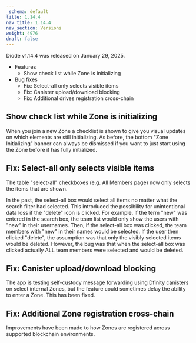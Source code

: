 ```yaml
---
_schema: default
title: 1.14.4
nav_title: 1.14.4
nav_section: Versions
weight: 4976
draft: false
---
```

Diode v1.14.4 was released on January 29, 2025.

* Features
  * Show check list while Zone is initializing
* Bug fixes
  * Fix: Select-all only selects visible items
  * Fix: Canister upload/download blocking
  * Fix: Additional drives registration cross-chain

## Show check list while Zone is initializing

When you join a new Zone a checklist is shown to give you visual updates on which elements are still initializing.  As before, the bottom "Zone Initializing" banner can always be dismissed if you want to just start using the Zone before it has fully initialized.

## Fix: Select-all only selects visible items

The table "select-all" checkboxes (e.g. All Members page) now only selects the items that are shown.

In the past, the select-all box would select all items no matter what the search filter had selected.  This introduced the possibility for unintentional data loss if the "delete" icon is clicked.  For example, if the term "new" was entered in the search box, the team list would only show the users with "new" in their usernames.  Then, if the select-all box was clicked, the team members with "new" in their names would be selected.  If the user then clicked "delete", the assumption was that only the visibly selected items would be deleted.  However, the bug was that when the select-all box was clicked actually ALL team members were selected and would be deleted.

## Fix: Canister upload/download blocking

The app is testing self-custody message forwarding using Dfinity canisters on select internal Zones, but the feature could sometimes delay the ability to enter a Zone.  This has been fixed.

## Fix: Additional Zone registration cross-chain

Improvements have been made to how Zones are registered across supported blockchain environments.